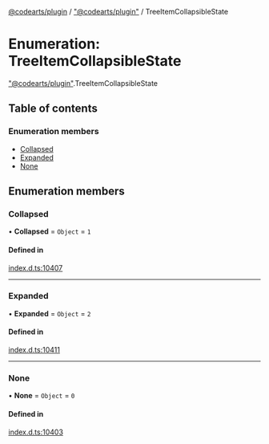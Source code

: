 [@codearts/plugin](../README.md) / ["@codearts/plugin"](../modules/_codearts_plugin_.md) / TreeItemCollapsibleState

# Enumeration: TreeItemCollapsibleState

["@codearts/plugin"](../modules/_codearts_plugin_.md).TreeItemCollapsibleState

## Table of contents

### Enumeration members

- [Collapsed](codearts_plugin_.TreeItemCollapsibleState.md#collapsed)
- [Expanded](codearts_plugin_.TreeItemCollapsibleState.md#expanded)
- [None](codearts_plugin_.TreeItemCollapsibleState.md#none)

## Enumeration members

### Collapsed

• **Collapsed** = `Object` = `1`

#### Defined in

[index.d.ts:10407](https://github.com/huaweicloud/cloudide-plugin-api/blob/84e382d/index.d.ts#L10407)

___

### Expanded

• **Expanded** = `Object` = `2`

#### Defined in

[index.d.ts:10411](https://github.com/huaweicloud/cloudide-plugin-api/blob/84e382d/index.d.ts#L10411)

___

### None

• **None** = `Object` = `0`

#### Defined in

[index.d.ts:10403](https://github.com/huaweicloud/cloudide-plugin-api/blob/84e382d/index.d.ts#L10403)
